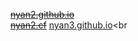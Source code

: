 <a href="https://nyan2.github.io" target="_blank">~~nyan2.github.io~~</a><br>
<a href="https://nyan2.cf" target="_blank">~~nyan2.cf~~</a>
<a href="https://nyan2.github.io" target="_blank">nyan3.github.io</a><br
